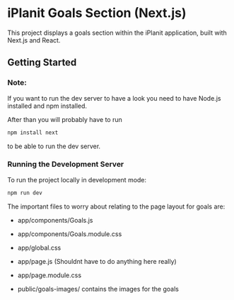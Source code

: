 # iPlanit Goals Section (Next.js)

This project displays a goals section within the iPlanit application, built with Next.js and React.

## Getting Started

### Note:
If you want to run the dev server to have a look you need to have Node.js installed
and npm installed.

After than you will probably have to run
```bash
npm install next
```

to be able to run the dev server.

### Running the Development Server

To run the project locally in development mode:

```bash
npm run dev
```

The important files to worry about relating to the page layout for goals are:
- app/components/Goals.js
- app/components/Goals.module.css
- app/global.css
- app/page.js (Shouldnt have to do anything here really)
- app/page.module.css

- public/goals-images/ contains the images for the goals
